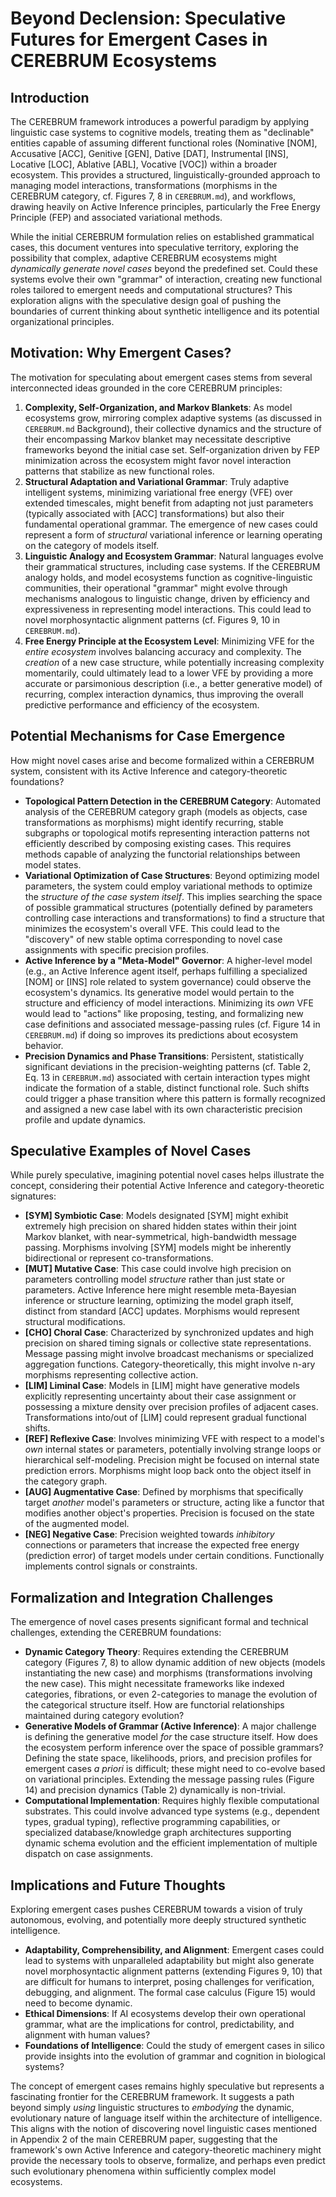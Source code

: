# Beyond Declension: Speculative Futures for Emergent Cases in CEREBRUM Ecosystems

## Introduction

The CEREBRUM framework introduces a powerful paradigm by applying linguistic case systems to cognitive models, treating them as "declinable" entities capable of assuming different functional roles (Nominative [NOM], Accusative [ACC], Genitive [GEN], Dative [DAT], Instrumental [INS], Locative [LOC], Ablative [ABL], Vocative [VOC]) within a broader ecosystem. This provides a structured, linguistically-grounded approach to managing model interactions, transformations (morphisms in the CEREBRUM category, cf. Figures 7, 8 in `CEREBRUM.md`), and workflows, drawing heavily on Active Inference principles, particularly the Free Energy Principle (FEP) and associated variational methods.

While the initial CEREBRUM formulation relies on established grammatical cases, this document ventures into speculative territory, exploring the possibility that complex, adaptive CEREBRUM ecosystems might *dynamically generate novel cases* beyond the predefined set. Could these systems evolve their own "grammar" of interaction, creating new functional roles tailored to emergent needs and computational structures? This exploration aligns with the speculative design goal of pushing the boundaries of current thinking about synthetic intelligence and its potential organizational principles.

## Motivation: Why Emergent Cases?

The motivation for speculating about emergent cases stems from several interconnected ideas grounded in the core CEREBRUM principles:

1.  **Complexity, Self-Organization, and Markov Blankets**: As model ecosystems grow, mirroring complex adaptive systems (as discussed in `CEREBRUM.md` Background), their collective dynamics and the structure of their encompassing Markov blanket may necessitate descriptive frameworks beyond the initial case set. Self-organization driven by FEP minimization across the ecosystem might favor novel interaction patterns that stabilize as new functional roles.
2.  **Structural Adaptation and Variational Grammar**: Truly adaptive intelligent systems, minimizing variational free energy (VFE) over extended timescales, might benefit from adapting not just parameters (typically associated with [ACC] transformations) but also their fundamental operational grammar. The emergence of new cases could represent a form of *structural* variational inference or learning operating on the category of models itself.
3.  **Linguistic Analogy and Ecosystem Grammar**: Natural languages evolve their grammatical structures, including case systems. If the CEREBRUM analogy holds, and model ecosystems function as cognitive-linguistic communities, their operational "grammar" might evolve through mechanisms analogous to linguistic change, driven by efficiency and expressiveness in representing model interactions. This could lead to novel morphosyntactic alignment patterns (cf. Figures 9, 10 in `CEREBRUM.md`).
4.  **Free Energy Principle at the Ecosystem Level**: Minimizing VFE for the *entire ecosystem* involves balancing accuracy and complexity. The *creation* of a new case structure, while potentially increasing complexity momentarily, could ultimately lead to a lower VFE by providing a more accurate or parsimonious description (i.e., a better generative model) of recurring, complex interaction dynamics, thus improving the overall predictive performance and efficiency of the ecosystem.

## Potential Mechanisms for Case Emergence

How might novel cases arise and become formalized within a CEREBRUM system, consistent with its Active Inference and category-theoretic foundations?

*   **Topological Pattern Detection in the CEREBRUM Category**: Automated analysis of the CEREBRUM category graph (models as objects, case transformations as morphisms) might identify recurring, stable subgraphs or topological motifs representing interaction patterns not efficiently described by composing existing cases. This requires methods capable of analyzing the functorial relationships between model states.
*   **Variational Optimization of Case Structures**: Beyond optimizing model parameters, the system could employ variational methods to optimize the *structure of the case system itself*. This implies searching the space of possible grammatical structures (potentially defined by parameters controlling case interactions and transformations) to find a structure that minimizes the ecosystem's overall VFE. This could lead to the "discovery" of new stable optima corresponding to novel case assignments with specific precision profiles.
*   **Active Inference by a "Meta-Model" Governor**: A higher-level model (e.g., an Active Inference agent itself, perhaps fulfilling a specialized [NOM] or [INS] role related to system governance) could observe the ecosystem's dynamics. Its generative model would pertain to the structure and efficiency of model interactions. Minimizing its *own* VFE would lead to "actions" like proposing, testing, and formalizing new case definitions and associated message-passing rules (cf. Figure 14 in `CEREBRUM.md`) if doing so improves its predictions about ecosystem behavior.
*   **Precision Dynamics and Phase Transitions**: Persistent, statistically significant deviations in the precision-weighting patterns (cf. Table 2, Eq. 13 in `CEREBRUM.md`) associated with certain interaction types might indicate the formation of a stable, distinct functional role. Such shifts could trigger a phase transition where this pattern is formally recognized and assigned a new case label with its own characteristic precision profile and update dynamics.

## Speculative Examples of Novel Cases

While purely speculative, imagining potential novel cases helps illustrate the concept, considering their potential Active Inference and category-theoretic signatures:

*   **[SYM] Symbiotic Case**: Models designated [SYM] might exhibit extremely high precision on shared hidden states within their joint Markov blanket, with near-symmetrical, high-bandwidth message passing. Morphisms involving [SYM] models might be inherently bidirectional or represent co-transformations.
*   **[MUT] Mutative Case**: This case could involve high precision on parameters controlling model *structure* rather than just state or parameters. Active Inference here might resemble meta-Bayesian inference or structure learning, optimizing the model graph itself, distinct from standard [ACC] updates. Morphisms would represent structural modifications.
*   **[CHO] Choral Case**: Characterized by synchronized updates and high precision on shared timing signals or collective state representations. Message passing might involve broadcast mechanisms or specialized aggregation functions. Category-theoretically, this might involve n-ary morphisms representing collective action.
*   **[LIM] Liminal Case**: Models in [LIM] might have generative models explicitly representing uncertainty about their case assignment or possessing a mixture density over precision profiles of adjacent cases. Transformations into/out of [LIM] could represent gradual functional shifts.
*   **[REF] Reflexive Case**: Involves minimizing VFE with respect to a model's *own* internal states or parameters, potentially involving strange loops or hierarchical self-modeling. Precision might be focused on internal state prediction errors. Morphisms might loop back onto the object itself in the category graph.
*   **[AUG] Augmentative Case**: Defined by morphisms that specifically target *another* model's parameters or structure, acting like a functor that modifies another object's properties. Precision is focused on the state of the augmented model.
*   **[NEG] Negative Case**: Precision weighted towards *inhibitory* connections or parameters that increase the expected free energy (prediction error) of target models under certain conditions. Functionally implements control signals or constraints.

## Formalization and Integration Challenges

The emergence of novel cases presents significant formal and technical challenges, extending the CEREBRUM foundations:

*   **Dynamic Category Theory**: Requires extending the CEREBRUM category (Figures 7, 8) to allow dynamic addition of new objects (models instantiating the new case) and morphisms (transformations involving the new case). This might necessitate frameworks like indexed categories, fibrations, or even 2-categories to manage the evolution of the categorical structure itself. How are functorial relationships maintained during category evolution?
*   **Generative Models of Grammar (Active Inference)**: A major challenge is defining the generative model *for* the case structure itself. How does the ecosystem perform inference over the space of possible grammars? Defining the state space, likelihoods, priors, and precision profiles for emergent cases *a priori* is difficult; these might need to co-evolve based on variational principles. Extending the message passing rules (Figure 14) and precision dynamics (Table 2) dynamically is non-trivial.
*   **Computational Implementation**: Requires highly flexible computational substrates. This could involve advanced type systems (e.g., dependent types, gradual typing), reflective programming capabilities, or specialized database/knowledge graph architectures supporting dynamic schema evolution and the efficient implementation of multiple dispatch on case assignments.

## Implications and Future Thoughts

Exploring emergent cases pushes CEREBRUM towards a vision of truly autonomous, evolving, and potentially more deeply structured synthetic intelligence.

*   **Adaptability, Comprehensibility, and Alignment**: Emergent cases could lead to systems with unparalleled adaptability but might also generate novel morphosyntactic alignment patterns (extending Figures 9, 10) that are difficult for humans to interpret, posing challenges for verification, debugging, and alignment. The formal case calculus (Figure 15) would need to become dynamic.
*   **Ethical Dimensions**: If AI ecosystems develop their own operational grammar, what are the implications for control, predictability, and alignment with human values?
*   **Foundations of Intelligence**: Could the study of emergent cases in silico provide insights into the evolution of grammar and cognition in biological systems?

The concept of emergent cases remains highly speculative but represents a fascinating frontier for the CEREBRUM framework. It suggests a path beyond simply *using* linguistic structures to *embodying* the dynamic, evolutionary nature of language itself within the architecture of intelligence. This aligns with the notion of discovering novel linguistic cases mentioned in Appendix 2 of the main CEREBRUM paper, suggesting that the framework's own Active Inference and category-theoretic machinery might provide the necessary tools to observe, formalize, and perhaps even predict such evolutionary phenomena within sufficiently complex model ecosystems. 
